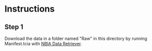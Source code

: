 # Instructions

## Step 1
Download the data in a folder named "Raw" in this directory by running Manifest.tcia with [NBIA Data Retriever](https://wiki.cancerimagingarchive.net/display/NBIA/Downloading+TCIA+Images).
